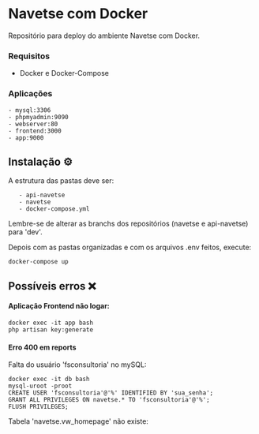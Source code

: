 # Navetse com Docker
Repositório para deploy do ambiente Navetse com Docker.

### Requisitos

  - Docker e Docker-Compose

### Aplicações

	- mysql:3306
	- phpmyadmin:9090
	- webserver:80
	- frontend:3000
	- app:9000

## Instalação ⚙️

A estrutura das pastas deve ser:

```shell
   - api-navetse
   - navetse
   - docker-compose.yml
```

Lembre-se de alterar as branchs dos repositórios (navetse e api-navetse) para 'dev'.

Depois com as pastas organizadas e com os arquivos .env feitos, execute:

```shell
docker-compose up
```

## Possíveis erros ❌

#### Aplicação Frontend não logar:

```shell
docker exec -it app bash
php artisan key:generate
```

#### Erro 400 em reports

Falta do usuário 'fsconsultoria' no mySQL:

```shell
docker exec -it db bash
mysql-uroot -proot
CREATE USER 'fsconsultoria'@'%' IDENTIFIED BY 'sua_senha';
GRANT ALL PRIVILEGES ON navetse.* TO 'fsconsultoria'@'%';
FLUSH PRIVILEGES;
```

Tabela 'navetse.vw_homepage' não existe:

